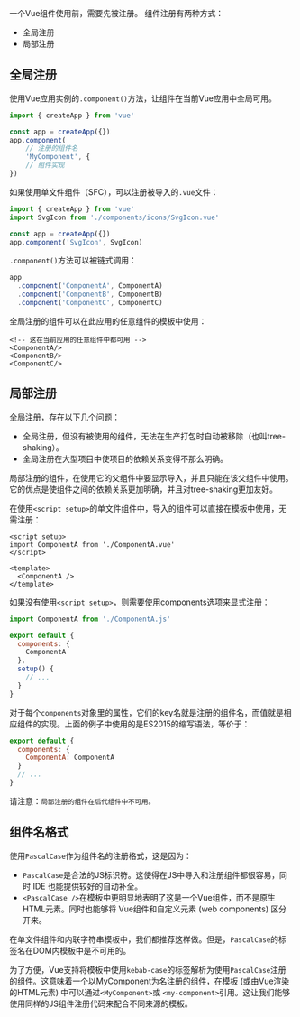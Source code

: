 一个Vue组件使用前，需要先被注册。
组件注册有两种方式：
* 全局注册
* 局部注册

## 全局注册
使用Vue应用实例的`.component()`方法，让组件在当前Vue应用中全局可用。

```js
import { createApp } from 'vue'

const app = createApp({})
app.component(
    // 注册的组件名
    'MyComponent', {
    // 组件实现
})
```

如果使用单文件组件（SFC），可以注册被导入的`.vue`文件：

```js
import { createApp } from 'vue'
import SvgIcon from './components/icons/SvgIcon.vue'

const app = createApp({})
app.component('SvgIcon', SvgIcon)
```

`.component()`方法可以被链式调用：

```js
app
  .component('ComponentA', ComponentA)
  .component('ComponentB', ComponentB)
  .component('ComponentC', ComponentC)
```

全局注册的组件可以在此应用的任意组件的模板中使用：

```vue
<!-- 这在当前应用的任意组件中都可用 -->
<ComponentA/>
<ComponentB/>
<ComponentC/>
```

## 局部注册
全局注册，存在以下几个问题：
* 全局注册，但没有被使用的组件，无法在生产打包时自动被移除（也叫tree-shaking）。
* 全局注册在大型项目中使项目的依赖关系变得不那么明确。

局部注册的组件，在使用它的父组件中要显示导入，并且只能在该父组件中使用。它的优点是使组件之间的依赖关系更加明确，并且对tree-shaking更加友好。

在使用`<script setup>`的单文件组件中，导入的组件可以直接在模板中使用，无需注册：

```vue
<script setup>
import ComponentA from './ComponentA.vue'
</script>

<template>
  <ComponentA />
</template>
```

如果没有使用`<script setup>`，则需要使用components选项来显式注册：

```js
import ComponentA from './ComponentA.js'

export default {
  components: {
    ComponentA
  },
  setup() {
    // ...
  }
}
```

对于每个`components`对象里的属性，它们的key名就是注册的组件名，而值就是相应组件的实现。上面的例子中使用的是ES2015的缩写语法，等价于：

```js
export default {
  components: {
    ComponentA: ComponentA
  }
  // ...
}
```

请注意：`局部注册的组件在后代组件中不可用。`

## 组件名格式
使用`PascalCase`作为组件名的注册格式，这是因为：

* `PascalCase`是合法的JS标识符。这使得在JS中导入和注册组件都很容易，同时 IDE 也能提供较好的自动补全。
* `<PascalCase />`在模板中更明显地表明了这是一个Vue组件，而不是原生HTML元素。同时也能够将 Vue组件和自定义元素 (web components) 区分开来。

在单文件组件和内联字符串模板中，我们都推荐这样做。但是，`PascalCase`的标签名在DOM内模板中是不可用的。

为了方便，Vue支持将模板中使用`kebab-case`的标签解析为使用`PascalCase`注册的组件。这意味着一个以MyComponent为名注册的组件，在模板 (或由Vue渲染的HTML元素) 中可以通过`<MyComponent>`或 `<my-component>`引用。这让我们能够使用同样的JS组件注册代码来配合不同来源的模板。


